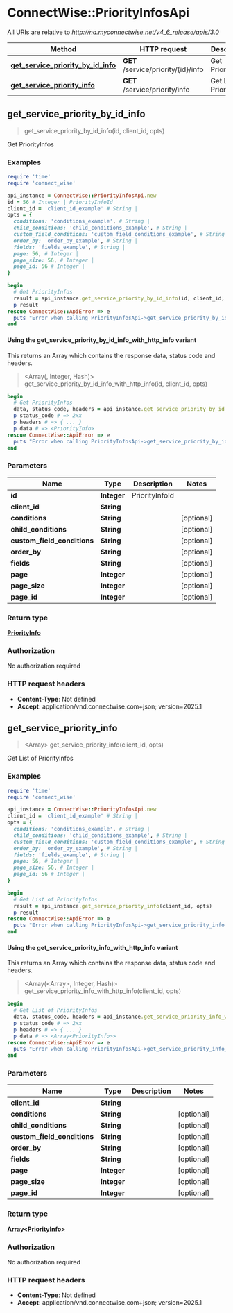 # ConnectWise::PriorityInfosApi

All URIs are relative to *http://na.myconnectwise.net/v4_6_release/apis/3.0*

| Method | HTTP request | Description |
| ------ | ------------ | ----------- |
| [**get_service_priority_by_id_info**](PriorityInfosApi.md#get_service_priority_by_id_info) | **GET** /service/priority/{id}/info | Get PriorityInfos |
| [**get_service_priority_info**](PriorityInfosApi.md#get_service_priority_info) | **GET** /service/priority/info | Get List of PriorityInfos |


## get_service_priority_by_id_info

> <PriorityInfo> get_service_priority_by_id_info(id, client_id, opts)

Get PriorityInfos

### Examples

```ruby
require 'time'
require 'connect_wise'

api_instance = ConnectWise::PriorityInfosApi.new
id = 56 # Integer | PriorityInfoId
client_id = 'client_id_example' # String | 
opts = {
  conditions: 'conditions_example', # String | 
  child_conditions: 'child_conditions_example', # String | 
  custom_field_conditions: 'custom_field_conditions_example', # String | 
  order_by: 'order_by_example', # String | 
  fields: 'fields_example', # String | 
  page: 56, # Integer | 
  page_size: 56, # Integer | 
  page_id: 56 # Integer | 
}

begin
  # Get PriorityInfos
  result = api_instance.get_service_priority_by_id_info(id, client_id, opts)
  p result
rescue ConnectWise::ApiError => e
  puts "Error when calling PriorityInfosApi->get_service_priority_by_id_info: #{e}"
end
```

#### Using the get_service_priority_by_id_info_with_http_info variant

This returns an Array which contains the response data, status code and headers.

> <Array(<PriorityInfo>, Integer, Hash)> get_service_priority_by_id_info_with_http_info(id, client_id, opts)

```ruby
begin
  # Get PriorityInfos
  data, status_code, headers = api_instance.get_service_priority_by_id_info_with_http_info(id, client_id, opts)
  p status_code # => 2xx
  p headers # => { ... }
  p data # => <PriorityInfo>
rescue ConnectWise::ApiError => e
  puts "Error when calling PriorityInfosApi->get_service_priority_by_id_info_with_http_info: #{e}"
end
```

### Parameters

| Name | Type | Description | Notes |
| ---- | ---- | ----------- | ----- |
| **id** | **Integer** | PriorityInfoId |  |
| **client_id** | **String** |  |  |
| **conditions** | **String** |  | [optional] |
| **child_conditions** | **String** |  | [optional] |
| **custom_field_conditions** | **String** |  | [optional] |
| **order_by** | **String** |  | [optional] |
| **fields** | **String** |  | [optional] |
| **page** | **Integer** |  | [optional] |
| **page_size** | **Integer** |  | [optional] |
| **page_id** | **Integer** |  | [optional] |

### Return type

[**PriorityInfo**](PriorityInfo.md)

### Authorization

No authorization required

### HTTP request headers

- **Content-Type**: Not defined
- **Accept**: application/vnd.connectwise.com+json; version=2025.1


## get_service_priority_info

> <Array<PriorityInfo>> get_service_priority_info(client_id, opts)

Get List of PriorityInfos

### Examples

```ruby
require 'time'
require 'connect_wise'

api_instance = ConnectWise::PriorityInfosApi.new
client_id = 'client_id_example' # String | 
opts = {
  conditions: 'conditions_example', # String | 
  child_conditions: 'child_conditions_example', # String | 
  custom_field_conditions: 'custom_field_conditions_example', # String | 
  order_by: 'order_by_example', # String | 
  fields: 'fields_example', # String | 
  page: 56, # Integer | 
  page_size: 56, # Integer | 
  page_id: 56 # Integer | 
}

begin
  # Get List of PriorityInfos
  result = api_instance.get_service_priority_info(client_id, opts)
  p result
rescue ConnectWise::ApiError => e
  puts "Error when calling PriorityInfosApi->get_service_priority_info: #{e}"
end
```

#### Using the get_service_priority_info_with_http_info variant

This returns an Array which contains the response data, status code and headers.

> <Array(<Array<PriorityInfo>>, Integer, Hash)> get_service_priority_info_with_http_info(client_id, opts)

```ruby
begin
  # Get List of PriorityInfos
  data, status_code, headers = api_instance.get_service_priority_info_with_http_info(client_id, opts)
  p status_code # => 2xx
  p headers # => { ... }
  p data # => <Array<PriorityInfo>>
rescue ConnectWise::ApiError => e
  puts "Error when calling PriorityInfosApi->get_service_priority_info_with_http_info: #{e}"
end
```

### Parameters

| Name | Type | Description | Notes |
| ---- | ---- | ----------- | ----- |
| **client_id** | **String** |  |  |
| **conditions** | **String** |  | [optional] |
| **child_conditions** | **String** |  | [optional] |
| **custom_field_conditions** | **String** |  | [optional] |
| **order_by** | **String** |  | [optional] |
| **fields** | **String** |  | [optional] |
| **page** | **Integer** |  | [optional] |
| **page_size** | **Integer** |  | [optional] |
| **page_id** | **Integer** |  | [optional] |

### Return type

[**Array&lt;PriorityInfo&gt;**](PriorityInfo.md)

### Authorization

No authorization required

### HTTP request headers

- **Content-Type**: Not defined
- **Accept**: application/vnd.connectwise.com+json; version=2025.1

